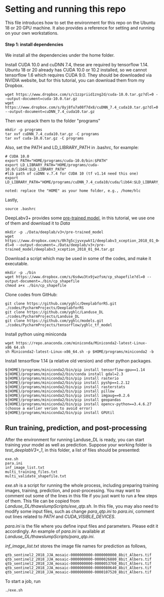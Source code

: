 # Setting and running this repo


This file introduces how to set the environment for this repo on the Ubuntu 18 or 20 GPU machine.
It also provides a reference for setting and running on your own workstations.


#### Step 1: install dependencies
We install all the dependencies under the home folder. 

Install CUDA 10.0 and cuDNN 7.4, these are required by tensorflow 1.14. \
Ubuntu 18 or 20 already has CUDA 10.0 or 10.2 installed, so we cannot tensorflow 1.6 which requires CUDA 9.0.
They should be downloaded via NVIDIA website, but for this tutorial, you can download them
from my Dropbox. 
    
    wget https://www.dropbox.com/s/c1zzpriid1zng2d/cuda-10.0.tar.gz?dl=0 --output-document=cuda-10.0.tar.gz
    wget https://www.dropbox.com/s/8yj8fu7a08f7dx8/cuDNN_7.4_cuda10.tar.gz?dl=0 --output-document=cuDNN_7.4_cuda10.tar.gz

Then we unpack them to the folder "programs"
 
    mkdir -p programs
    tar xvf cuDNN_7.4_cuda10.tar.gz -C programs
    tar xvf cuda-10.0.tar.gz -C programs

Also, set the PATH and LD_LIBRARY_PATH in .bashrc, for example:
    
    # CUDA 10.0
    export PATH="HOME/programs/cuda-10.0/bin:$PATH"
    export LD_LIBRARY_PATH="HOME/programs/cuda-10.0/lib64:$LD_LIBRARY_PATH"
    #lib path of cuDNN v.7.4 for CUDA 10 (tf v1.14 need this one)
    export LD_LIBRARY_PATH="HOME/programs/cuDNN_7.4_cuda10/cuda/lib64:$LD_LIBRARY_PATH"
    
    noted: replace the "HOME" as your home folder, e.g., /home/hlc

Lastly, 

    source .bashrc

DeepLabv3+ provides some [pre-trained model](https://github.com/tensorflow/models/blob/master/research/deeplab/g3doc/model_zoo.md), 
in this tutorial, we use one of them and download it to *Data*

    mkdir -p ./Data/deeplab/v3+/pre-trained_model
    wget https://www.dropbox.com/s/0h7g5cjyvxywkt1/deeplabv3_xception_2018_01_04.tar.gz?dl=0 --output-document=./Data/deeplab/v3+/pre-trained_model/deeplabv3_xception_2018_01_04.tar.gz

Download a script which may be used in some of the codes, and make it executable.

    mkdir -p ./bin
    wget https://www.dropbox.com/s/6sdwu3tx9jwzfsm/cp_shapefile?dl=0 --output-document=./bin/cp_shapefile
    chmod a+x ./bin/cp_shapefile

Clone codes from GitHub:

    git clone https://github.com/yghlc/DeeplabforRS.git ./codes/PycharmProjects/DeeplabforRS
    git clone https://github.com/yghlc/Landuse_DL ./codes/PycharmProjects/Landuse_DL
    git clone https://github.com/yghlc/models.git ./codes/PycharmProjects/tensorflow/yghlc_tf_model


Install python using miniconda 

    wget https://repo.anaconda.com/miniconda/Miniconda2-latest-Linux-x86_64.sh
    sh Miniconda2-latest-Linux-x86_64.sh -p $HOME/programs/miniconda2 -b

    
Install tensorflow 1.14 (a relative old version) and other python packages. <!-- The installation will run inside 
the container, so we need to submit a job for running singularity. -->
    
    ${HOME}/programs/miniconda2/bin/pip install tensorflow-gpu==1.14
    ${HOME}/programs/miniconda2/bin/conda install gdal=2.3
    ${HOME}/programs/miniconda2/bin/pip install rasterio
    ${HOME}/programs/miniconda2/bin/pip install pyshp==1.2.12
    ${HOME}/programs/miniconda2/bin/pip install rasterstats
    ${HOME}/programs/miniconda2/bin/pip install pillow
    ${HOME}/programs/miniconda2/bin/pip install imgaug==0.2.6
    ${HOME}/programs/miniconda2/bin/pip install geopandas
    ${HOME}/programs/miniconda2/bin/pip install opencv-python==3.4.6.27 (choose a earlier verion to avoid error)
    ${HOME}/programs/miniconda2/bin/pip install GPUtil


## Run training, prediction, and post-processing
After the environment for running Landuse_DL is ready, you can start training your model as well as prediction. 
Suppose your working folder is *test_deeplabV3+_1*, in this folder, a list of files should be presented:
    
    exe.sh
    para.ini
    inf_image_list.txt 
    multi_training_files.txt
    multi_validate_shapefile.txt

*exe.sh* is a script for running the whole process, including preparing training images, 
training, prediction, and post-processing. You may want to comment out some of the lines in this file 
if you just want to run a few steps of them. This file can be copied from *Landuse_DL/thawslumpScripts/exe_qtp.sh*.
In this file, you may also need to modify some input files, such as change *para_qtp.ini* to *para.ini*, 
comment out lines related to *PATH* and *CUDA_VISIBLE_DEVICES*. <!--, and the value of *gpu_num*. -->


*para.ini* is the file where you define input files and parameters. Please edit it accordingly. 
An example of *para.ini* is available at *Landuse_DL/thawslumpScripts/para_qtp.ini*.

*inf_image_list.txt* stores the image file names for prediction as follows,

    qtb_sentinel2_2018_JJA_mosaic-0000000000-0000000000_8bit_Albers.tif
    qtb_sentinel2_2018_JJA_mosaic-0000000000-0000026880_8bit_Albers.tif
    qtb_sentinel2_2018_JJA_mosaic-0000000000-0000053760_8bit_Albers.tif
    qtb_sentinel2_2018_JJA_mosaic-0000000000-0000080640_8bit_Albers.tif
    qtb_sentinel2_2018_JJA_mosaic-0000000000-0000107520_8bit_Albers.tif



To start a job, run 

    ./exe.sh







